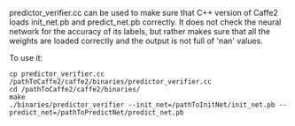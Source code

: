 predictor_verifier.cc can be used to make sure that C++ version of Caffe2 loads init_net.pb and predict_net.pb correctly.
It does not check the neural network for the accuracy of its labels, but rather makes sure that all the weights are loaded correctly and the output is not full of 'nan' values.

To use it:
```
cp predictor_verifier.cc /pathToCaffe2/caffe2/binaries/predictor_verifier.cc
cd /pathToCaffe2/caffe2/binaries/
make
./binaries/predictor_verifier --init_net=/pathToInitNet/init_net.pb --predict_net=/pathToPredictNet/predict_net.pb
```